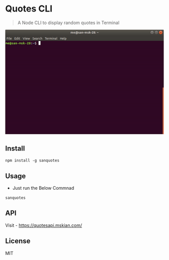 # Quotes CLI

> A Node CLI to display random quotes in Terminal

<p align=center>
<img src="https://github.com/mskian/quotes-cli/blob/master/screenshot.gif">
</p>

## Install

```
npm install -g sanquotes
```

## Usage

- Just run the Below Commnad

```
sanquotes
```

## API

Visit - https://quotesapi.mskian.com/

## License

MIT